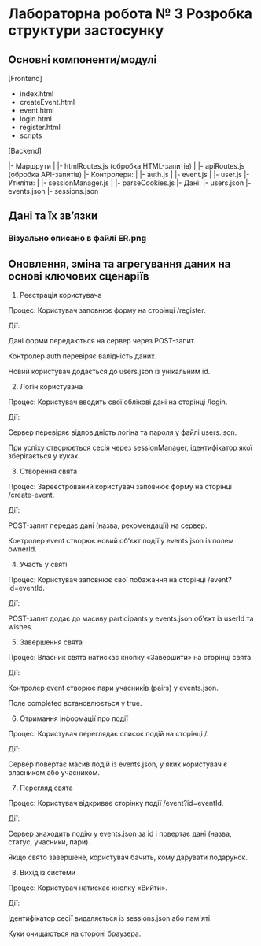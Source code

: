 # Лабораторна робота № 3 Розробка структури застосунку

## Oсновні компоненти/модулі

[Frontend]

- index.html
- createEvent.html
- event.html
- login.html
- register.html
- scripts

[Backend]

|- Маршрути
| |- htmlRoutes.js (обробка HTML-запитів)
| |- apiRoutes.js (обробка API-запитів)
|- Контролери:
| |- auth.js
| |- event.js
| |- user.js
|- Утиліти:
| |- sessionManager.js
| |- parseCookies.js
|- Дані:
|- users.json
|- events.json
|- sessions.json

## Дані та їх зв’язки

### Візуально описано в файлі ER.png

## Оновлення, зміна та агрегування даних на основі ключових сценаріїв

1. Реєстрація користувача

Процес: Користувач заповнює форму на сторінці /register.

Дії:

Дані форми передаються на сервер через POST-запит.

Контролер auth перевіряє валідність даних.

Новий користувач додається до users.json із унікальним id.

2. Логін користувача

Процес: Користувач вводить свої облікові дані на сторінці /login.

Дії:

Сервер перевіряє відповідність логіна та пароля у файлі users.json.

При успіху створюється сесія через sessionManager, ідентифікатор якої зберігається у куках.

3. Створення свята

Процес: Зареєстрований користувач заповнює форму на сторінці /create-event.

Дії:

POST-запит передає дані (назва, рекомендації) на сервер.

Контролер event створює новий об'єкт події у events.json із полем ownerId.

4. Участь у святі

Процес: Користувач заповнює свої побажання на сторінці /event?id=eventId.

Дії:

POST-запит додає до масиву participants у events.json об'єкт із userId та wishes.

5. Завершення свята

Процес: Власник свята натискає кнопку «Завершити» на сторінці свята.

Дії:

Контролер event створює пари учасників (pairs) у events.json.

Поле completed встановлюється у true.

6. Отримання інформації про події

Процес: Користувач переглядає список подій на сторінці /.

Дії:

Сервер повертає масив подій із events.json, у яких користувач є власником або учасником.

7. Перегляд свята

Процес: Користувач відкриває сторінку події /event?id=eventId.

Дії:

Сервер знаходить подію у events.json за id і повертає дані (назва, статус, учасники, пари).

Якщо свято завершене, користувач бачить, кому дарувати подарунок.

8. Вихід із системи

Процес: Користувач натискає кнопку «Вийти».

Дії:

Ідентифікатор сесії видаляється із sessions.json або пам'яті.

Куки очищаються на стороні браузера.
